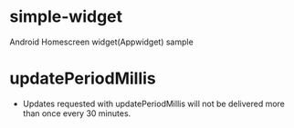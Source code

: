 # simple-widget
Android Homescreen widget(Appwidget) sample

# updatePeriodMillis
 
 - Updates requested with updatePeriodMillis will not be delivered more than once every 30 minutes.
